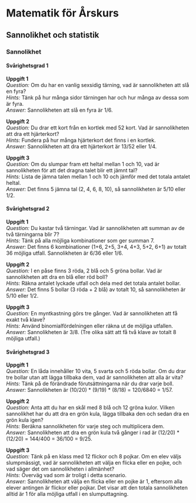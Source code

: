# Matematik för Årskurs 
## Sannolikhet och statistik

### Sannolikhet

#### Svårighetsgrad 1

**Uppgift 1**  
*Question:* Om du har en vanlig sexsidig tärning, vad är sannolikheten att slå en fyra?  
*Hints:* Tänk på hur många sidor tärningen har och hur många av dessa som är fyra.  
*Answer:* Sannolikheten att slå en fyra är 1/6.

**Uppgift 2**  
*Question:* Du drar ett kort från en kortlek med 52 kort. Vad är sannolikheten att dra ett hjärterkort?  
*Hints:* Fundera på hur många hjärterkort det finns i en kortlek.  
*Answer:* Sannolikheten att dra ett hjärterkort är 13/52 eller 1/4.

**Uppgift 3**  
*Question:* Om du slumpar fram ett heltal mellan 1 och 10, vad är sannolikheten för att det dragna talet blir ett jämnt tal?  
*Hints:* Lista de jämna talen mellan 1 och 10 och jämför med det totala antalet heltal.  
*Answer:* Det finns 5 jämna tal (2, 4, 6, 8, 10), så sannolikheten är 5/10 eller 1/2.

#### Svårighetsgrad 2

**Uppgift 1**  
*Question:* Du kastar två tärningar. Vad är sannolikheten att summan av de två tärningarna blir 7?  
*Hints:* Tänk på alla möjliga kombinationer som ger summan 7.  
*Answer:* Det finns 6 kombinationer (1+6, 2+5, 3+4, 4+3, 5+2, 6+1) av totalt 36 möjliga utfall. Sannolikheten är 6/36 eller 1/6.

**Uppgift 2**  
*Question:* I en påse finns 3 röda, 2 blå och 5 gröna bollar. Vad är sannolikheten att dra en blå eller röd boll?  
*Hints:* Räkna antalet lyckade utfall och dela med det totala antalet bollar.  
*Answer:* Det finns 5 bollar (3 röda + 2 blå) av totalt 10, så sannolikheten är 5/10 eller 1/2.

**Uppgift 3**  
*Question:* En myntkastning görs tre gånger. Vad är sannolikheten att få exakt två klave?  
*Hints:* Använd binomialfördelningen eller räkna ut de möjliga utfallen.  
*Answer:* Sannolikheten är 3/8. (Tre olika sätt att få två klave av totalt 8 möjliga utfall.)

#### Svårighetsgrad 3

**Uppgift 1**  
*Question:* En låda innehåller 10 vita, 5 svarta och 5 röda bollar. Om du drar tre bollar utan att lägga tillbaka dem, vad är sannolikheten att alla är vita?  
*Hints:* Tänk på de förändrade förutsättningarna när du drar varje boll.  
*Answer:* Sannolikheten är (10/20) * (9/19) * (8/18) = 120/6840 = 1/57.

**Uppgift 2**  
*Question:* Anta att du har en skål med 8 blå och 12 gröna kulor. Vilken sannolikhet har du att dra en grön kula, lägga tillbaka den och sedan dra en grön kula igen?  
*Hints:* Beräkna sannolikheten för varje steg och multiplicera dem.  
*Answer:* Sannolikheten att dra en grön kula två gånger i rad är (12/20) * (12/20) = 144/400 = 36/100 = 9/25.

**Uppgift 3**  
*Question:* Tänk på en klass med 12 flickor och 8 pojkar. Om en elev väljs slumpmässigt, vad är sannolikheten att välja en flicka eller en pojke, och vad säger det om sannolikheten i allmänhet?  
*Hints:* Överväg vad som är troligt i detta scenario.  
*Answer:* Sannolikheten att välja en flicka eller en pojke är 1, eftersom alla elever antingen är flickor eller pojkar. Det visar att den totala sannolikheten alltid är 1 för alla möjliga utfall i en slumputtagning.